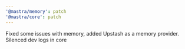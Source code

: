 ```yaml
---
'@mastra/memory': patch
'@mastra/core': patch
---
```


Fixed some issues with memory, added Upstash as a memory provider. Silenced dev logs in core
